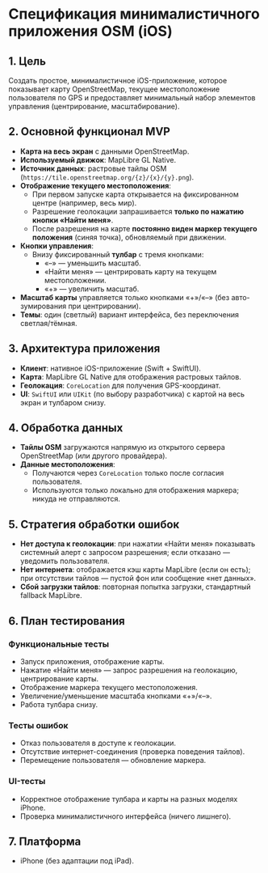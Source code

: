 # Спецификация минималистичного приложения OSM (iOS)

## 1. Цель
Создать простое, минималистичное iOS-приложение, которое показывает карту OpenStreetMap, текущее местоположение пользователя по GPS и предоставляет минимальный набор элементов управления (центрирование, масштабирование).

## 2. Основной функционал MVP
- **Карта на весь экран** с данными OpenStreetMap.
- **Используемый движок**: MapLibre GL Native.
- **Источник данных**: растровые тайлы OSM (`https://tile.openstreetmap.org/{z}/{x}/{y}.png`).
- **Отображение текущего местоположения**:
  - При первом запуске карта открывается на фиксированном центре (например, весь мир).
  - Разрешение геолокации запрашивается **только по нажатию кнопки «Найти меня»**.
  - После разрешения на карте **постоянно виден маркер текущего положения** (синяя точка), обновляемый при движении.
- **Кнопки управления**:
  - Внизу фиксированный **тулбар** с тремя кнопками:
    - «–» — уменьшить масштаб.
    - «Найти меня» — центрировать карту на текущем местоположении.
    - «+» — увеличить масштаб.
- **Масштаб карты** управляется только кнопками «+»/«–» (без авто-зумирования при центрировании).
- **Темы**: один (светлый) вариант интерфейса, без переключения светлая/тёмная.

## 3. Архитектура приложения
- **Клиент**: нативное iOS-приложение (Swift + SwiftUI).
- **Карта**: MapLibre GL Native для отображения растровых тайлов.
- **Геолокация**: `CoreLocation` для получения GPS-координат.
- **UI**: `SwiftUI` или `UIKit` (по выбору разработчика) с картой на весь экран и тулбаром снизу.

## 4. Обработка данных
- **Тайлы OSM** загружаются напрямую из открытого сервера OpenStreetMap (или другого провайдера).
- **Данные местоположения**:
  - Получаются через `CoreLocation` только после согласия пользователя.
  - Используются только локально для отображения маркера; никуда не отправляются.

## 5. Стратегия обработки ошибок
- **Нет доступа к геолокации**: при нажатии «Найти меня» показывать системный алерт с запросом разрешения; если отказано — уведомить пользователя.
- **Нет интернета**: отображается кэш карты MapLibre (если он есть); при отсутствии тайлов — пустой фон или сообщение «нет данных».
- **Сбой загрузки тайлов**: повторная попытка загрузки, стандартный fallback MapLibre.

## 6. План тестирования
### Функциональные тесты
- Запуск приложения, отображение карты.
- Нажатие «Найти меня» — запрос разрешения на геолокацию, центрирование карты.
- Отображение маркера текущего местоположения.
- Увеличение/уменьшение масштаба кнопками «+»/«–».
- Работа тулбара снизу.

### Тесты ошибок
- Отказ пользователя в доступе к геолокации.
- Отсутствие интернет-соединения (проверка поведения тайлов).
- Перемещение пользователя — обновление маркера.

### UI-тесты
- Корректное отображение тулбара и карты на разных моделях iPhone.
- Проверка минималистичного интерфейса (ничего лишнего).

## 7. Платформа
- iPhone (без адаптации под iPad).

